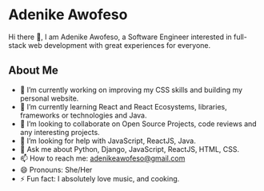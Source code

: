 # Adenike Awofeso
Hi there 👋, I am Adenike Awofeso, a Software Engineer interested in full-stack web development with great experiences for everyone.

## About Me

- 🔭 I’m currently working on improving my CSS skills and building my personal website.
- 🌱 I’m currently learning React and React Ecosystems, libraries, frameworks or technologies and Java.
- 👯 I’m looking to collaborate on Open Source Projects, code reviews and any interesting projects.
- 🤔 I’m looking for help with JavaScript, ReactJS, Java.
- 💬 Ask me about Python, Django, JavaScript, ReactJS, HTML, CSS.
- 📫 How to reach me: adenikeawofeso@gmail.com
- 😄 Pronouns: She/Her
- ⚡ Fun fact: I absolutely love music, and cooking.
